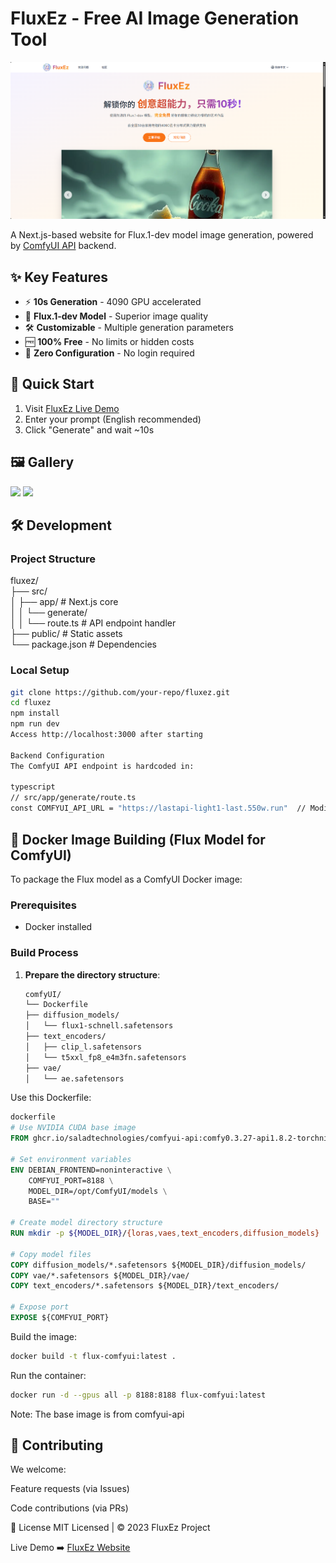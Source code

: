 # FluxEz - Free AI Image Generation Tool

![FluxEz Interface](./public/images/Flux-demo.png)

A Next.js-based website for Flux.1-dev model image generation, powered by [ComfyUI API](https://github.com/SaladTechnologies/comfyui-api) backend.

## ✨ Key Features

- ⚡ **10s Generation** - 4090 GPU accelerated
- 🎨 **Flux.1-dev Model** - Superior image quality
- 🛠️ **Customizable** - Multiple generation parameters
- 🆓 **100% Free** - No limits or hidden costs
- 🔌 **Zero Configuration** - No login required

## 🚀 Quick Start

1. Visit [FluxEz Live Demo](https://flux.comnergy.com/zh)
2. Enter your prompt (English recommended)
3. Click "Generate" and wait ~10s

## 🖼️ Gallery

![](./public/images/demo-1.jpg)
![](./public/images/demo-2.jpg)

## 🛠️ Development

### Project Structure
fluxez/  
├── src/  
│ ├── app/ # Next.js core  
│ │ └── generate/  
│ │ └── route.ts # API endpoint handler  
├── public/ # Static assets  
└── package.json # Dependencies  


### Local Setup

```bash
git clone https://github.com/your-repo/fluxez.git
cd fluxez
npm install
npm run dev
Access http://localhost:3000 after starting

Backend Configuration
The ComfyUI API endpoint is hardcoded in:

typescript
// src/app/generate/route.ts
const COMFYUI_API_URL = "https://lastapi-light1-last.550w.run"  // Modify here if needed
```

## 🐋 Docker Image Building (Flux Model for ComfyUI)

To package the Flux model as a ComfyUI Docker image:

### Prerequisites
- Docker installed

### Build Process

1. **Prepare the directory structure**:
   ```bash
   comfyUI/
   └── Dockerfile
   ├── diffusion_models/
   │   └── flux1-schnell.safetensors
   ├── text_encoders/
   │   ├── clip_l.safetensors
   │   └── t5xxl_fp8_e4m3fn.safetensors
   ├── vae/
   │   └── ae.safetensors
Use this Dockerfile:
```dockerfile
dockerfile
# Use NVIDIA CUDA base image
FROM ghcr.io/saladtechnologies/comfyui-api:comfy0.3.27-api1.8.2-torchnightly-cuda12.8-runtime

# Set environment variables
ENV DEBIAN_FRONTEND=noninteractive \
    COMFYUI_PORT=8188 \
    MODEL_DIR=/opt/ComfyUI/models \
    BASE=""

# Create model directory structure
RUN mkdir -p ${MODEL_DIR}/{loras,vaes,text_encoders,diffusion_models}

# Copy model files
COPY diffusion_models/*.safetensors ${MODEL_DIR}/diffusion_models/
COPY vae/*.safetensors ${MODEL_DIR}/vae/
COPY text_encoders/*.safetensors ${MODEL_DIR}/text_encoders/

# Expose port
EXPOSE ${COMFYUI_PORT}
```
Build the image:
```bash
docker build -t flux-comfyui:latest .
```
Run the container:

```bash
docker run -d --gpus all -p 8188:8188 flux-comfyui:latest
```
Note: The base image is from comfyui-api
## 🤝 Contributing
We welcome:

Feature requests (via Issues)

Code contributions (via PRs)

📜 License
MIT Licensed | © 2023 FluxEz Project

Live Demo ➡️ [FluxEz Website](https://flux.comnergy.com/zh)